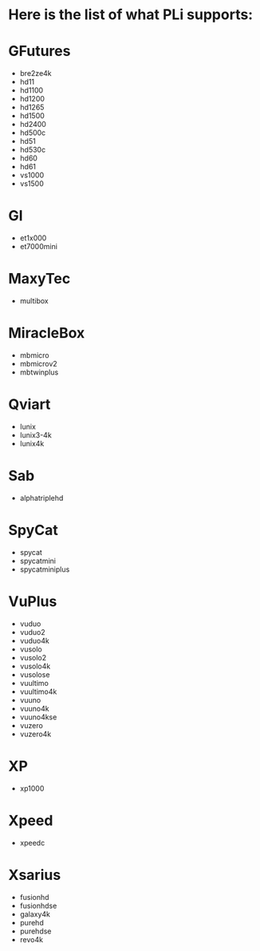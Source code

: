 # Here is the list of what PLi supports:

# GFutures
* bre2ze4k
* hd11
* hd1100
* hd1200
* hd1265
* hd1500
* hd2400
* hd500c
* hd51
* hd530c
* hd60
* hd61
* vs1000
* vs1500

# GI
* et1x000
* et7000mini

# MaxyTec
* multibox

# MiracleBox
* mbmicro
* mbmicrov2
* mbtwinplus

# Qviart
* lunix
* lunix3-4k
* lunix4k

# Sab
* alphatriplehd

# SpyCat
* spycat
* spycatmini
* spycatminiplus

# VuPlus
* vuduo
* vuduo2
* vuduo4k
* vusolo
* vusolo2
* vusolo4k
* vusolose
* vuultimo
* vuultimo4k
* vuuno
* vuuno4k
* vuuno4kse
* vuzero
* vuzero4k

# XP
* xp1000

# Xpeed
* xpeedc

# Xsarius
* fusionhd
* fusionhdse
* galaxy4k
* purehd
* purehdse
* revo4k
